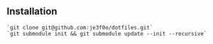 ## Installation
	`git clone git@github.com:je3f0o/dotfiles.git`
	`git submodule init && git submodule update --init --recursive`
	
